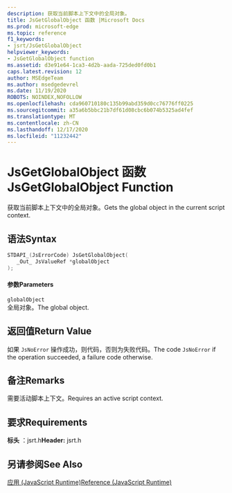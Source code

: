 ```yaml
---
description: 获取当前脚本上下文中的全局对象。
title: JsGetGlobalObject 函数 |Microsoft Docs
ms.prod: microsoft-edge
ms.topic: reference
f1_keywords:
- jsrt/JsGetGlobalObject
helpviewer_keywords:
- JsGetGlobalObject function
ms.assetid: d3e91e64-1ca3-4d2b-aada-725ded0fd0b1
caps.latest.revision: 12
author: MSEdgeTeam
ms.author: msedgedevrel
ms.date: 11/19/2020
ROBOTS: NOINDEX,NOFOLLOW
ms.openlocfilehash: cda960710180c135b99abd359d0cc76776ff0225
ms.sourcegitcommit: a35a6b5bbc21b7df61d08cbc6b074b5325ad4fef
ms.translationtype: MT
ms.contentlocale: zh-CN
ms.lasthandoff: 12/17/2020
ms.locfileid: "11232442"
---
```

# <span data-ttu-id="a16ee-103">JsGetGlobalObject 函数</span><span class="sxs-lookup"><span data-stu-id="a16ee-103">JsGetGlobalObject Function</span></span>

<span data-ttu-id="a16ee-104">获取当前脚本上下文中的全局对象。</span><span class="sxs-lookup"><span data-stu-id="a16ee-104">Gets the global object in the current script context.</span></span>  
  
## <span data-ttu-id="a16ee-105">语法</span><span class="sxs-lookup"><span data-stu-id="a16ee-105">Syntax</span></span>  
  
```cpp  
STDAPI_(JsErrorCode) JsGetGlobalObject(  
   _Out_ JsValueRef *globalObject  
);  
```  
  
#### <span data-ttu-id="a16ee-106">参数</span><span class="sxs-lookup"><span data-stu-id="a16ee-106">Parameters</span></span>  
 `globalObject`  
 <span data-ttu-id="a16ee-107">全局对象。</span><span class="sxs-lookup"><span data-stu-id="a16ee-107">The global object.</span></span>  
  
## <span data-ttu-id="a16ee-108">返回值</span><span class="sxs-lookup"><span data-stu-id="a16ee-108">Return Value</span></span>  
 <span data-ttu-id="a16ee-109">如果 `JsNoError` 操作成功，则代码，否则为失败代码。</span><span class="sxs-lookup"><span data-stu-id="a16ee-109">The code `JsNoError` if the operation succeeded, a failure code otherwise.</span></span>  
  
## <span data-ttu-id="a16ee-110">备注</span><span class="sxs-lookup"><span data-stu-id="a16ee-110">Remarks</span></span>  
 <span data-ttu-id="a16ee-111">需要活动脚本上下文。</span><span class="sxs-lookup"><span data-stu-id="a16ee-111">Requires an active script context.</span></span>  
  
## <span data-ttu-id="a16ee-112">要求</span><span class="sxs-lookup"><span data-stu-id="a16ee-112">Requirements</span></span>  
 <span data-ttu-id="a16ee-113">**标头** ：jsrt.h</span><span class="sxs-lookup"><span data-stu-id="a16ee-113">**Header:** jsrt.h</span></span>  
  
## <span data-ttu-id="a16ee-114">另请参阅</span><span class="sxs-lookup"><span data-stu-id="a16ee-114">See Also</span></span>  
 [<span data-ttu-id="a16ee-115">应用 (JavaScript Runtime)</span><span class="sxs-lookup"><span data-stu-id="a16ee-115">Reference (JavaScript Runtime)</span></span>](../chakra-hosting/reference-javascript-runtime.md)

